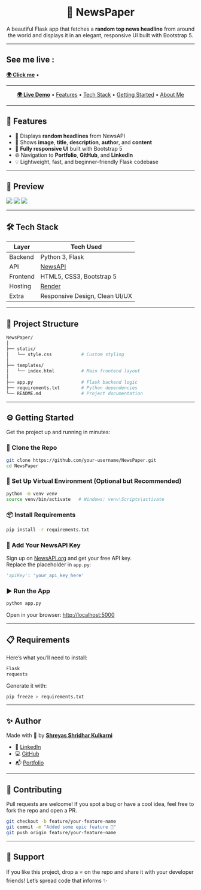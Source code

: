 <h1 align="center">📰 NewsPaper</h1>

<p align="center">A beautiful Flask app that fetches a <strong>random top news headline</strong> from around the world and displays it in an elegant, responsive UI built with Bootstrap 5.</p>

----
<h2>See me live : </h2>
<a href="https://newspaper-4h43.onrender.com/" target="_blank"><strong>🌍 Click me</strong></a> • 


----
<p align="center">
  <a href="https://newspaper-4h43.onrender.com/" target="_blank"><strong>🌍 Live Demo</strong></a> • 
  <a href="#-features">Features</a> • 
  <a href="#-tech-stack">Tech Stack</a> • 
  <a href="#-getting-started">Getting Started</a> • 
  <a href="#-author">About Me</a>
</p>

---

## 🚀 Features

- 📰 Displays **random headlines** from NewsAPI
- 📸 Shows **image**, **title**, **description**, **author**, and **content**
- 📱 **Fully responsive UI** built with Bootstrap 5
- 🌐 Navigation to **Portfolio**, **GitHub**, and **LinkedIn**
- 💡 Lightweight, fast, and beginner-friendly Flask codebase

---

## 📸 Preview


  <img src="https://github.com/user-attachments/assets/911c7ce5-1db2-43b4-9f04-a5e9a01de91f" />
  <img src="https://github.com/user-attachments/assets/61adc2d5-1d60-4e5f-bcb6-a64956c876bf" />
  <img src="https://github.com/user-attachments/assets/9a159f06-9721-437e-89ec-8fa0a81c21fe" />


---

## 🛠️ Tech Stack

| Layer       | Tech Used                            |
|-------------|--------------------------------------|
| Backend     | Python 3, Flask                      |
| API         | [NewsAPI](https://newsapi.org/)      |
| Frontend    | HTML5, CSS3, Bootstrap 5             |
| Hosting     | [Render](https://render.com/)        |
| Extra       | Responsive Design, Clean UI/UX       |

---

## 📂 Project Structure

```bash
NewsPaper/
│
├── static/
│   └── style.css           # Custom styling
│
├── templates/
│   └── index.html          # Main frontend layout
│
├── app.py                  # Flask backend logic
├── requirements.txt        # Python dependencies
└── README.md               # Project documentation
```

---

## ⚙️ Getting Started

Get the project up and running in minutes:

### 🔁 Clone the Repo
```bash
git clone https://github.com/your-username/NewsPaper.git
cd NewsPaper
```

### 🧪 Set Up Virtual Environment (Optional but Recommended)
```bash
python -m venv venv
source venv/bin/activate   # Windows: venv\Scripts\activate
```

### 📦 Install Requirements
```bash
pip install -r requirements.txt
```

### 🔐 Add Your NewsAPI Key
Sign up on [NewsAPI.org](https://newsapi.org/) and get your free API key.  
Replace the placeholder in `app.py`:
```python
'apiKey': 'your_api_key_here'
```

### ▶️ Run the App
```bash
python app.py
```

Open in your browser: [http://localhost:5000](http://localhost:5000)

---

## 📋 Requirements

Here’s what you’ll need to install:

```txt
Flask
requests
```

Generate it with:
```bash
pip freeze > requirements.txt
```

---

## ✨ Author

Made with 💙 by [**Shreyas Shridhar Kulkarni**](https://shreyasshridharkulkarni.netlify.app/)

- 💼 [LinkedIn](https://linkedin.com/in/shreyas-shridhar-kulkarni-946a0225a)  
- 💻 [GitHub](https://github.com/Shreyu-07)  
- 📬 [Portfolio](https://shreyasshridharkulkarni.netlify.app/)

---

## 🤝 Contributing

Pull requests are welcome! If you spot a bug or have a cool idea, feel free to fork the repo and open a PR.

```bash
git checkout -b feature/your-feature-name
git commit -m "Added some epic feature 🚀"
git push origin feature/your-feature-name
```

---

## 🙌 Support

If you like this project, drop a ⭐ on the repo and share it with your developer friends! Let’s spread code that informs ✨
